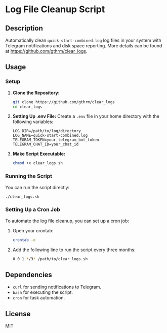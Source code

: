 # Log File Cleanup Script

## Description

Automatically clean `quick-start-combined.log` log files in your system with Telegram notifications and disk space reporting. More details can be found at <https://github.com/gthrm/clear_logs>.

## Usage

### Setup

1. **Clone the Repository:**

   ```bash
   git clone https://github.com/gthrm/clear_logs
   cd clear_logs
   ```

2. **Setting Up .env File:**
   Create a `.env` file in your home directory with the following variables:

   ```
   LOG_DIR=/path/to/log/directory
   LOG_NAME=quick-start-combined.log
   TELEGRAM_TOKEN=your_telegram_bot_token
   TELEGRAM_CHAT_ID=your_chat_id
   ```

3. **Make Script Executable:**

   ```bash
   chmod +x clear_logs.sh
   ```

### Running the Script

You can run the script directly:

```bash
./clear_logs.sh
```

### Setting Up a Cron Job

To automate the log file cleanup, you can set up a cron job:

1. Open your crontab:

   ```bash
   crontab -e
   ```

2. Add the following line to run the script every three months:

   ```bash
   0 0 1 */3* /path/to/clear_logs.sh
   ```

## Dependencies

- `curl` for sending notifications to Telegram.
- `bash` for executing the script.
- `cron` for task automation.

## License

MIT
